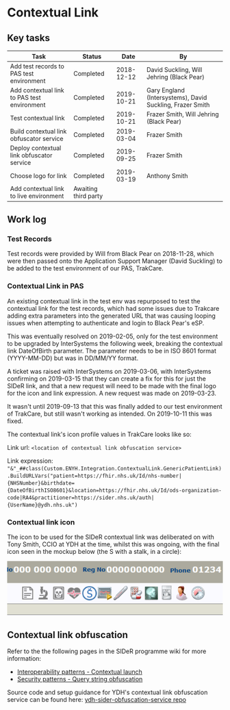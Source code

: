 # Contextual Link
## Key tasks
Task | Status | Date | By |
-----|--------|------|----|
Add test records to PAS test environment | Completed | 2018-12-12 | David Suckling, Will Jehring (Black Pear)
Add contextual link to PAS test environment | Completed | 2019-10-21 | Gary England (Intersystems), David Suckling, Frazer Smith
Test contextual link | Completed | 2019-10-21 | Frazer Smith, Will Jehring (Black Pear)
Build contextual link obfuscator service | Completed | 2019-03-04 | Frazer Smith
Deploy contextual link obfuscator service | Completed | 2019-09-25 | Frazer Smith
Choose logo for link | Completed | 2019-03-19 | Anthony Smith
Add contextual link to live environment | Awaiting third party | | 

## Work log
### Test Records
Test records were provided by Will from Black Pear on 2018-11-28, which were then passed onto the Application Support Manager (David Suckling) to be added to the test environment of our PAS, TrakCare.

### Contextual Link in PAS
An existing contextual link in the test env was repurposed to test the contextual link for the test records, which had some issues due to Trakcare adding extra parameters into the generated URL that was causing looping issues when attempting to authenticate and login to Black Pear's eSP.

This was eventually resolved on 2019-02-05, only for the test environment to be upgraded by InterSystems the following week, breaking the contextual link DateOfBirth parameter. The parameter needs to be in ISO 8601 format (YYYY-MM-DD) but was in DD/MM/YY format.

A ticket was raised with InterSystems on 2019-03-06, with InterSystems confirming on 2019-03-15 that they can create a fix for this for just the SIDeR link, and that a new request will need to be made with the final logo for the icon and link expression. A new request was made on 2019-03-23.

It wasn't until 2019-09-13 that this was finally added to our test environment of TrakCare, but still wasn't working as intended.
On 2019-10-11 this was fixed.

The contextual link's icon profile values in TrakCare looks like so:

Link url: `
<location of contextual link obfuscation service>
`

Link expression: `
"&"_##class(Custom.ENYH.Integration.ContextualLink.GenericPatientLink).BuildURLVars("patient=https://fhir.nhs.uk/Id/nhs-number|{NHSNumber}&birthdate={DateOfBirthISO8601}&location=https://fhir.nhs.uk/Id/ods-organization-code|RA4&practitioner=https://sider.nhs.uk/auth|{UserName}@ydh.nhs.uk")
`

### Contextual link icon
The icon to be used for the SIDeR contextual link was deliberated on with Tony Smith, CCIO at YDH at the time, whilst this was ongoing, with the final icon seen in the mockup below (the S with a stalk, in a circle):

<img src="https://raw.githubusercontent.com/Fdawgs/ydh-fhir-listeners/master/docs/images/YDH-TrakCare-SIDeR-Contextual-Link-Icon.png" width="800">

## Contextual link obfuscation
Refer to the the following pages in the SIDeR programme wiki for more information:
- [Interoperability patterns - Contextual launch](https://github.com/Somerset-SIDeR-Programme/SIDeR-interop-patterns/wiki/contextual-launch)
- [Security patterns - Query string obfuscation](https://github.com/Somerset-SIDeR-Programme/SIDeR-interop-patterns/wiki/query-string-obfuscation)

Source code and setup guidance for YDH's contextual link obfuscation service can be found here: [ydh-sider-obfuscation-service repo](https://github.com/Somerset-SIDeR-Programme/ydh-sider-obfuscation-service)
